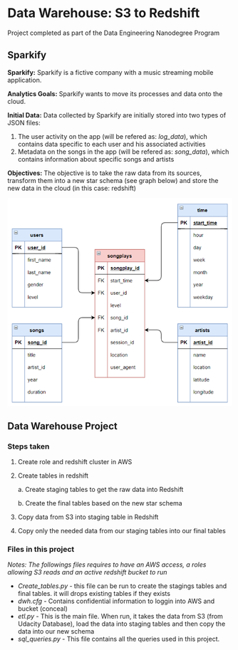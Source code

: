 # Data Warehouse: S3 to Redshift
Project completed as part of the Data Engineering Nanodegree Program

## Sparkify

**Sparkify:** Sparkify is a fictive company with a music streaming mobile application.

**Analytics Goals:** Sparkify wants to move its processes and data onto the cloud. 

**Initial Data:** Data collected by Sparkify are initially stored into two types of JSON files: 

1. The user activity on the app (will be refered as: *log_data*), which contains data specific to each user and his associated activities
2. Metadata on the songs in the app (will be refered as: *song_data*), which contains information about specific songs and artists

**Objectives:** The objective is to take the raw data from its sources, transform them into a new star schema (see graph below) and store the new data in the cloud (in this case: redshift)

![Schema of the relational database - Data Modeling](Data_Modeling.PNG)

## Data Warehouse Project

### Steps taken

1. Create role and redshift cluster in AWS

2. Create tables in redshift
    
    a. Create staging tables to get the raw data into Redshift
    
    b. Create the final tables based on the new star schema

3. Copy data from S3 into staging table in Redshift

4. Copy only the needed data from our staging tables into our final tables

### Files in this project

*Notes: The followings files requires to have an AWS access, a roles allowing S3 reads and an active redshift bucket to run*

- *Create_tables.py* - this file can be run to create the stagings tables and final tables. it will drops existing tables if they exists
- *dwh.cfg* - Contains confidential information to loggin into AWS and bucket (conceal)
- *etl.py* - This is the main file. When run, it takes the data from S3 (from Udacity Database), load the data into staging tables and then copy the data into our new schema
- *sql_queries.py* - This file contains all the queries used in this project. 
